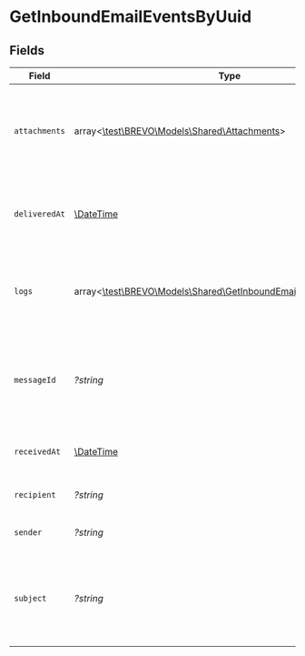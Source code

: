 # GetInboundEmailEventsByUuid


## Fields

| Field                                                                                                                      | Type                                                                                                                       | Required                                                                                                                   | Description                                                                                                                | Example                                                                                                                    |
| -------------------------------------------------------------------------------------------------------------------------- | -------------------------------------------------------------------------------------------------------------------------- | -------------------------------------------------------------------------------------------------------------------------- | -------------------------------------------------------------------------------------------------------------------------- | -------------------------------------------------------------------------------------------------------------------------- |
| `attachments`                                                                                                              | array<[\test\BREVO\Models\Shared\Attachments](../../Models/Shared/Attachments.md)>                                         | :heavy_minus_sign:                                                                                                         | List of attachments of the email. This will be present only after the processing is done.                                  |                                                                                                                            |
| `deliveredAt`                                                                                                              | [\DateTime](https://www.php.net/manual/en/class.datetime.php)                                                              | :heavy_minus_sign:                                                                                                         | Date when email was delivered successfully to client’s webhook                                                             |                                                                                                                            |
| `logs`                                                                                                                     | array<[\test\BREVO\Models\Shared\GetInboundEmailEventsByUuidLogs](../../Models/Shared/GetInboundEmailEventsByUuidLogs.md)> | :heavy_minus_sign:                                                                                                         | List of events/logs that describe the lifecycle of the email on SIB platform                                               |                                                                                                                            |
| `messageId`                                                                                                                | *?string*                                                                                                                  | :heavy_minus_sign:                                                                                                         | Value of the Message-ID header. This will be present only after the processing is done.                                    |                                                                                                                            |
| `receivedAt`                                                                                                               | [\DateTime](https://www.php.net/manual/en/class.datetime.php)                                                              | :heavy_minus_sign:                                                                                                         | Date when email was received on SMTP relay                                                                                 | 2019-05-25T11:53:26Z                                                                                                       |
| `recipient`                                                                                                                | *?string*                                                                                                                  | :heavy_minus_sign:                                                                                                         | Recipient’s email address                                                                                                  |                                                                                                                            |
| `sender`                                                                                                                   | *?string*                                                                                                                  | :heavy_minus_sign:                                                                                                         | Sender’s email address                                                                                                     |                                                                                                                            |
| `subject`                                                                                                                  | *?string*                                                                                                                  | :heavy_minus_sign:                                                                                                         | Value of the Subject header. This will be present only after the processing is done.                                       |                                                                                                                            |